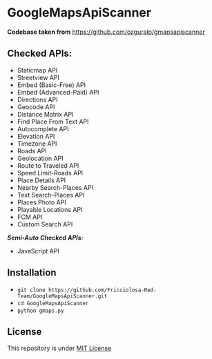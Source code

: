 # GoogleMapsApiScanner
**Codebase taken from** https://github.com/ozguralp/gmapsapiscanner  

## Checked APIs:
- Staticmap API
- Streetview API
- Embed (Basic-Free) API
- Embed (Advanced-Paid) API
- Directions API
- Geocode API
- Distance Matrix API
- Find Place From Text API
- Autocomplete API
- Elevation API
- Timezone API
- Roads API
- Geolocation API
- Route to Traveled API
- Speed Limit-Roads API
- Place Details API
- Nearby Search-Places API
- Text Search-Places API
- Places Photo API
- Playable Locations API
- FCM API
- Custom Search API

***Semi-Auto Checked APIs:***
- JavaScript API


## Installation

- `git clone https://github.com/Fricciolosa-Red-Team/GoogleMapsApiScanner.git`
- `cd GoogleMapsApiScanner`
- `python gmaps.py`

## License

This repository is under [MIT License](https://github.com/Fricciolosa-Red-Team/GoogleMapsApiScanner/blob/main/LICENSE)
